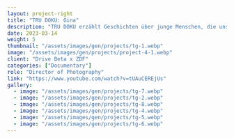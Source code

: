```yaml
---
layout: project-right
title: "TRU DOKU: Gina"
description: "TRU DOKU erzählt Geschichten über junge Menschen, die uns Mut machen in schwierigen Zeiten. Menschen, die sich ihrem Schicksal stellen, Widerstände überwinden und sichtbar machen, was in unserer Welt oft im Verborgenen bleibt."
date: 2023-03-14
weight: 5
thumbnail: "/assets/images/gen/projects/tg-1.webp"
image: "/assets/images/gen/projects/project-4-1.webp"
client: "Drive Beta x ZDF"
categories: ["Documentary"]
role: "Director of Photography"
link: "https://www.youtube.com/watch?v=tUAuCEREjUs"
gallery:
  - image: "/assets/images/gen/projects/tg-7.webp"
  - image: "/assets/images/gen/projects/tg-2.webp"
  - image: "/assets/images/gen/projects/tg-8.webp"
  - image: "/assets/images/gen/projects/tg-4.webp"
  - image: "/assets/images/gen/projects/tg-5.webp"
  - image: "/assets/images/gen/projects/tg-6.webp"
---
```


